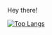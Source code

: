 Hey there!

[![Top Langs](https://github-readme-stats.vercel.app/api/top-langs/?username=rjames187&layout=compact&hide=html,css,nix,pug,procfile&langs_count=20)](https://github.com/anuraghazra/github-readme-stats)


